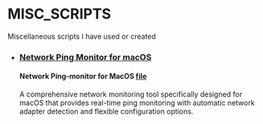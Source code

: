 # MISC_SCRIPTS
Miscellaneous scripts I have used or created

*  ### [Network Ping Monitor for macOS](https://github.com/skaboy71/MISC_SCRIPTS/blob/main/net_ping.md)
   #### Network Ping-monitor for MacOS [file](https://github.com/skaboy71/MISC_SCRIPTS/blob/main/python/ping_monitor.py)
   A comprehensive network monitoring tool specifically designed for macOS that provides real-time ping monitoring with automatic network adapter detection and flexible configuration options.
